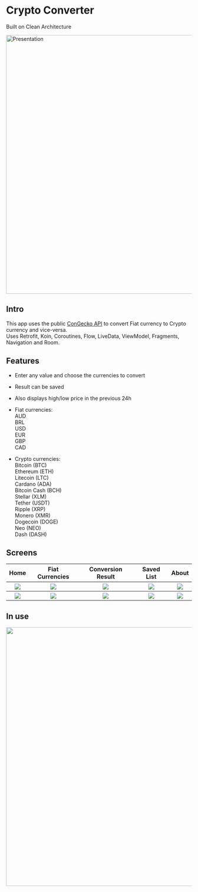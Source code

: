 # Crypto Converter
Built on Clean Architecture

<img width="700" alt="Presentation" src="https://user-images.githubusercontent.com/15269393/130892524-9a7975b5-58b9-412e-a165-cf1b29b68e84.png">

## Intro
This app uses the public <a href="https://www.coingecko.com/en/api">ConGecko API</a> to convert Fiat currency to Crypto currency and vice-versa.<br />
Uses Retrofit, Koin, Coroutines, Flow, LiveData, ViewModel, Fragments, Navigation and Room.

## Features
- Enter any value and choose the currencies to convert<br />
- Result can be saved<br />
- Also displays high/low price in the previous 24h<br />

- Fiat currencies:<br />
 AUD<br />
 BRL<br />
 USD<br />
 EUR<br />
 GBP<br />
 CAD<br />

- Crypto currencies:<br />
 Bitcoin (BTC)<br />
 Ethereum (ETH)<br />
 Litecoin (LTC)<br />
 Cardano (ADA)<br />
 Bitcoin Cash (BCH)<br />
 Stellar (XLM)<br />
 Tether (USDT)<br />
 Ripple (XRP)<br />
 Monero (XMR)<br />
 Dogecoin (DOGE)<br />
 Neo (NEO)<br />
 Dash (DASH)<br />
 
 ## Screens
<table style="width:100%">
  <tr>
    <th>Home</th>
    <th>Fiat Currencies</th>
    <th>Conversion Result</th>
    <th>Saved List</th>
    <th>About</th>
  </tr>
  <tr>
    <th><img src="https://user-images.githubusercontent.com/15269393/130891885-d7c37fbe-5b36-4783-a897-1ee7e325a9a6.jpg"></th>
    <th><img src="https://user-images.githubusercontent.com/15269393/130891888-d8e47471-8a9c-488b-9f83-cda910ba2c50.jpg"></th>
    <th><img src="https://user-images.githubusercontent.com/15269393/130891892-3c8a0996-e3a2-458b-ade1-7010c598fc7b.jpg"></th>
    <th><img src="https://user-images.githubusercontent.com/15269393/130891898-0d5919ad-13ae-4b4c-aba9-dee848ce2107.jpg"></th>
    <th><img src="https://user-images.githubusercontent.com/15269393/130891900-433ca4a4-bd0c-4fd4-9460-c6f24d82ee0f.jpg"></th>
  </tr>
  <tr>
    <th><img src="https://user-images.githubusercontent.com/15269393/130891865-67eb6417-083f-4214-8ca5-c4d913a6a72f.jpg"></th>
    <th><img src="https://user-images.githubusercontent.com/15269393/130891868-bb63e408-892d-43a7-bce9-98b7edf3f473.jpg"></th>
    <th><img src="https://user-images.githubusercontent.com/15269393/130891870-ceaac879-4b38-402a-bafd-47abfcefd534.jpg"></th>
    <th><img src="https://user-images.githubusercontent.com/15269393/130891871-59208e59-7d5f-4330-a0b4-f3cc1143f356.jpg"></th>
    <th><img src="https://user-images.githubusercontent.com/15269393/130891872-a5299d91-c062-49ca-9e45-0b900f32bb88.jpg"></th>
  </tr>
</table>

## In use
<img height="700" src="https://user-images.githubusercontent.com/15269393/130891844-42a20904-5b9a-4d64-9c9b-f790a2c750a8.gif">
